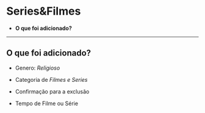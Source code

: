 # Series&Filmes

- **O que foi adicionado?**

-----------------

## O que foi adicionado?

- Genero: *Religioso*
- Categoria de *Filmes e Series*

- Confirmação para a exclusão
- Tempo de Filme ou Série





